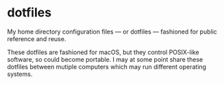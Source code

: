 # dotfiles
My home directory configuration files — or dotfiles — fashioned for public reference and reuse.

These dotfiles are fashioned for macOS, but they control POSIX-like software, so could become portable. I may at some point share these dotfiles between mutiple computers which may run different operating systems.
